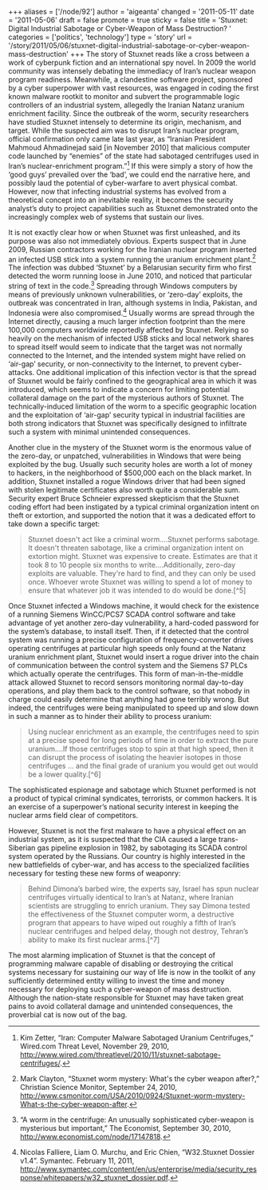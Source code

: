 +++
aliases = ['/node/92']
author = 'aigeanta'
changed = '2011-05-11'
date = '2011-05-06'
draft = false
promote = true
sticky = false
title = 'Stuxnet: Digital Industrial Sabotage or Cyber-Weapon of Mass Destruction? '
categories = ['politics', 'technology']
type = 'story'
url = '/story/2011/05/06/stuxnet-digital-industrial-sabotage-or-cyber-weapon-mass-destruction'
+++
The story of Stuxnet reads like a cross between a work of cyberpunk fiction and an international spy novel. In 2009 the world community was intensely debating the immediacy of Iran’s nuclear weapon program readiness. Meanwhile, a clandestine software project, sponsored by a cyber superpower with vast resources, was engaged in coding the first known malware rootkit to monitor and subvert the programmable logic controllers of an industrial system, allegedly the Iranian Natanz uranium enrichment facility. Since the outbreak of the worm, security researchers have studied Stuxnet intensely to determine its origin, mechanism, and target. While the suspected aim was to disrupt Iran’s nuclear program, official confirmation only came late last year, as “Iranian President Mahmoud Ahmadinejad said [in November 2010] that malicious computer code launched by “enemies” of the state had sabotaged centrifuges used in Iran’s nuclear-enrichment program.”[^1] If this were simply a story of how the ‘good guys’ prevailed over the ‘bad’, we could end the narrative here, and possibly laud the potential of cyber-warfare to avert physical combat. However, now that infecting industrial systems has evolved from a theoretical concept into an inevitable reality, it becomes the security analyst’s duty to project capabilities such as Stuxnet demonstrated onto the increasingly complex web of systems that sustain our lives.

It is not exactly clear how or when Stuxnet was first unleashed, and its purpose was also not immediately obvious. Experts suspect that in June 2009, Russian contractors working for the Iranian nuclear program inserted an infected USB stick into a system running the uranium enrichment plant.[^2] The infection was dubbed ‘Stuxnet’ by a Belarusian security firm who first detected the worm running loose in June 2010, and noticed that particular string of text in the code.[^3] Spreading through Windows computers by means of previously unknown vulnerabilities, or ‘zero-day’ exploits, the outbreak was concentrated in Iran, although systems in India, Pakistan, and Indonesia were also compromised.[^4] Usually worms are spread through the Internet directly, causing a much larger infection footprint than the mere 100,000 computers worldwide reportedly affected by Stuxnet. Relying so heavily on the mechanism of infected USB sticks and local network shares to spread itself would seem to indicate that the target was not normally connected to the Internet, and the intended system might have relied on ‘air-gap’ security, or non-connectivity to the Internet, to prevent cyber-attacks. One additional implication of this infection vector is that the spread of Stuxnet would be fairly confined to the geographical area in which it was introduced, which seems to indicate a concern for limiting potential collateral damage on the part of the mysterious authors of Stuxnet. The technically-induced limitation of the worm to a specific geographic location and the exploitation of ‘air-gap’ security typical in industrial facilities are both strong indicators that Stuxnet was specifically designed to infiltrate such a system with minimal unintended consequences.

Another clue in the mystery of the Stuxnet worm is the enormous value of the zero-day, or unpatched, vulnerabilities in Windows that were being exploited by the bug. Usually such security holes are worth a lot of money to hackers, in the neighborhood of $500,000 each on the black market. In addition, Stuxnet installed a rogue Windows driver that had been signed with stolen legitimate certificates also worth quite a considerable sum. Security expert Bruce Schneier expressed skepticism that the Stuxnet coding effort had been instigated by a typical criminal organization intent on theft or extortion, and supported the notion that it was a dedicated effort to take down a specific target:
<blockquote>Stuxnet doesn't act like a criminal worm....Stuxnet performs sabotage. It doesn't threaten sabotage, like a criminal organization intent on extortion might. Stuxnet was expensive to create. Estimates are that it took 8 to 10 people six months to write....Additionally, zero-day exploits are valuable. They're hard to find, and they can only be used once. Whoever wrote Stuxnet was willing to spend a lot of money to ensure that whatever job it was intended to do would be done.[^5]</blockquote>
Once Stuxnet infected a Windows machine, it would check for the existence of a running Siemens WinCC/PCS7 SCADA control software and take advantage of yet another zero-day vulnerability, a hard-coded password for the system’s database, to install itself. Then, if it detected that the control system was running a precise configuration of frequency-converter drives operating centrifuges at particular high speeds only found at the Natanz uranium enrichment plant, Stuxnet would insert a rogue driver into the chain of communication between the control system and the Siemens S7 PLCs which actually operate the centrifuges. This form of man-in-the-middle attack allowed Stuxnet to record sensors monitoring normal day-to-day operations, and play them back to the control software, so that nobody in charge could easily determine that anything had gone terribly wrong. But indeed, the centrifuges were being manipulated to speed up and slow down in such a manner as to hinder their ability to process uranium:
<blockquote>Using nuclear enrichment as an example, the centrifuges need to spin at a precise speed for long periods of time in order to extract the pure uranium....If those centrifuges stop to spin at that high speed, then it can disrupt the process of isolating the heavier isotopes in those centrifuges ... and the final grade of uranium you would get out would be a lower quality.[^6]</blockquote>
The sophisticated espionage and sabotage which Stuxnet performed is not a product of typical criminal syndicates, terrorists, or common hackers. It is an exercise of a superpower’s national security interest in keeping the nuclear arms field clear of competitors.

However, Stuxnet is not the first malware to have a physical effect on an industrial system, as it is suspected that the CIA caused a large trans-Siberian gas pipeline explosion in 1982, by sabotaging its SCADA control system operated by the Russians. Our country is highly interested in the new battlefields of cyber-war, and has access to the specialized facilities necessary for testing these new forms of weaponry:
<blockquote>Behind Dimona’s barbed wire, the experts say, Israel has spun nuclear centrifuges virtually identical to Iran’s at Natanz, where Iranian scientists are struggling to enrich uranium. They say Dimona tested the effectiveness of the Stuxnet computer worm, a destructive program that appears to have wiped out roughly a fifth of Iran’s nuclear centrifuges and helped delay, though not destroy, Tehran’s ability to make its first nuclear arms.[^7]</blockquote>
The most alarming implication of Stuxnet is that the concept of programming malware capable of disabling or destroying the critical systems necessary for sustaining our way of life is now in the toolkit of any sufficiently determined entity willing to invest the time and money necessary for deploying such a cyber-weapon of mass destruction. Although the nation-state responsible for Stuxnet may have taken great pains to avoid collateral damage and unintended consequences, the proverbial cat is now out of the bag.

[^1]: Kim Zetter, “Iran: Computer Malware Sabotaged Uranium Centrifuges,” Wired.com Threat Level, November 29, 2010, http://www.wired.com/threatlevel/2010/11/stuxnet-sabotage-centrifuges/.

[^2]: Mark Clayton, “Stuxnet worm mystery: What's the cyber weapon after?,” Christian Science Monitor, September 24, 2010, http://www.csmonitor.com/USA/2010/0924/Stuxnet-worm-mystery-What-s-the-cyber-weapon-after.

[^3]: “A worm in the centrifuge: An unusually sophisticated cyber-weapon is mysterious but important,” The Economist, September 30, 2010, http://www.economist.com/node/17147818.

[^4]: Nicolas Falliere, Liam O. Murchu, and Eric Chien, “W32.Stuxnet Dossier v1.4”. Symantec. February 11, 2011, http://www.symantec.com/content/en/us/enterprise/media/security_response/whitepapers/w32_stuxnet_dossier.pdf.

[^5]: Bruce Schneier, “Stuxnet,” Schneier on Security, October 7, 2010, http://www.schneier.com/blog/archives/2010/10/stuxnet.html.

[^6]: Kim Zetter, “Iran: Computer Malware Sabotaged Uranium Centrifuges,” Wired.com Threat Level, November 29, 2010, http://www.wired.com/threatlevel/2010/11/stuxnet-sabotage-centrifuges/.

[^7]: William J. Broad, John Markoff and David E. Sanger, “Israeli Test on Worm Called Crucial in Iran Nuclear Delay,” The New York Times, January 15, 2011, http://www.nytimes.com/2011/01/16/world/middleeast/16stuxnet.html.